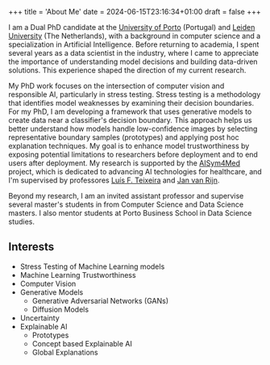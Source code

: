 +++
title = 'About Me'
date = 2024-06-15T23:16:34+01:00
draft = false
+++

I am a Dual PhD candidate at the [University of Porto](https://sigarra.up.pt/feup/pt/web_page.inicial) (Portugal) and [Leiden University](https://www.universiteitleiden.nl/en) (The Netherlands), with a background in computer science and a specialization in Artificial Intelligence. Before returning to academia, I spent several years as a data scientist in the industry, where I came to appreciate the importance of understanding model decisions and building data-driven solutions. This experience shaped the direction of my current research.

My PhD work focuses on the intersection of computer vision and responsible AI, particularly in stress testing. Stress testing is a methodology that identifies model weaknesses by examining their decision boundaries. For my PhD, I am developing a framework that uses generative models to create data near a classifier's decision boundary. This approach helps us better understand how models handle low-confidence images by selecting representative boundary samples (prototypes) and applying post hoc explanation techniques. My goal is to enhance model trustworthiness by exposing potential limitations to researchers before deployment and to end users after deployment. My research is supported by the [AISym4Med](https://aisym4med.eu/) project, which is dedicated to advancing AI technologies for healthcare, and I'm supervised by professores [Luís F. Teixeira](https://scholar.google.pt/citations?hl=pt-PT&user=WLOWIngoRCoC) and [Jan van Rijn](https://www.universiteitleiden.nl/en/staffmembers/jan-van-rijn#tab-1).

Beyond my research, I am an invited assistant professor and supervise several master's students in from Computer Science and Data Science masters. I also mentor students at Porto Business School in Data Science studies.

## Interests
- Stress Testing of Machine Learning models
- Machine Learning Trustworthiness
- Computer Vision
- Generative Models
    - Generative Adversarial Networks (GANs)
    - Diffusion Models
- Uncertainty
- Explainable AI
    - Prototypes
    - Concept based Explainable AI
    - Global Explanations
